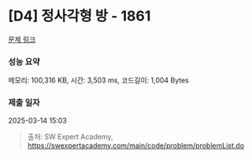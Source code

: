 # [D4] 정사각형 방 - 1861 

[문제 링크](https://swexpertacademy.com/main/code/problem/problemDetail.do?contestProbId=AV5LtJYKDzsDFAXc) 

### 성능 요약

메모리: 100,316 KB, 시간: 3,503 ms, 코드길이: 1,004 Bytes

### 제출 일자

2025-03-14 15:03



> 출처: SW Expert Academy, https://swexpertacademy.com/main/code/problem/problemList.do